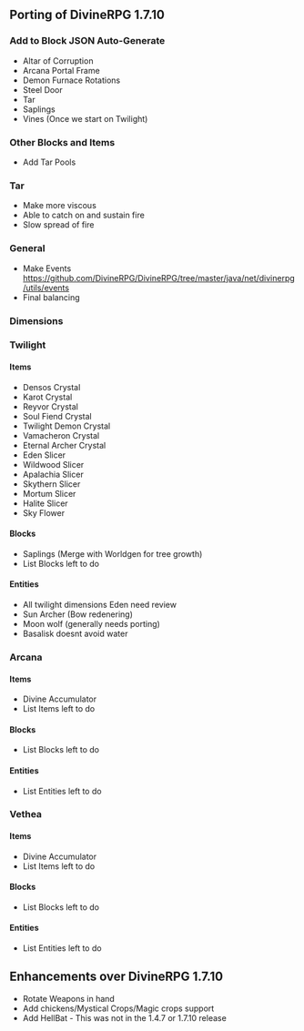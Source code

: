 ## Porting of DivineRPG 1.7.10

### Add to Block JSON Auto-Generate
* Altar of Corruption
* Arcana Portal Frame
* Demon Furnace Rotations
* Steel Door
* Tar
* Saplings
* Vines (Once we start on Twilight)

### Other Blocks and Items
* Add Tar Pools

### Tar
* Make more viscous
* Able to catch on and sustain fire
* Slow spread of fire

### General
- Make Events https://github.com/DivineRPG/DivineRPG/tree/master/java/net/divinerpg/utils/events
- Final balancing

### Dimensions

### Twilight
#### Items
- Densos Crystal
- Karot Crystal
- Reyvor Crystal
- Soul Fiend Crystal
- Twilight Demon Crystal
- Vamacheron Crystal
- Eternal Archer Crystal
- Eden Slicer
- Wildwood Slicer
- Apalachia Slicer
- Skythern Slicer
- Mortum Slicer
- Halite Slicer
- Sky Flower

#### Blocks
- Saplings (Merge with Worldgen for tree growth)
- List Blocks left to do

#### Entities
- All twilight dimensions Eden need review
- Sun Archer (Bow redenering)
- Moon wolf (generally needs porting)
- Basalisk doesnt avoid water

### Arcana
#### Items
- Divine Accumulator
- List Items left to do

#### Blocks
- List Blocks left to do

#### Entities
- List Entities left to do

### Vethea
#### Items
- Divine Accumulator
- List Items left to do

#### Blocks
- List Blocks left to do

#### Entities
- List Entities left to do

## Enhancements over DivineRPG 1.7.10
- Rotate Weapons in hand
- Add chickens/Mystical Crops/Magic crops support
- Add HellBat - This was not in the 1.4.7 or 1.7.10 release

